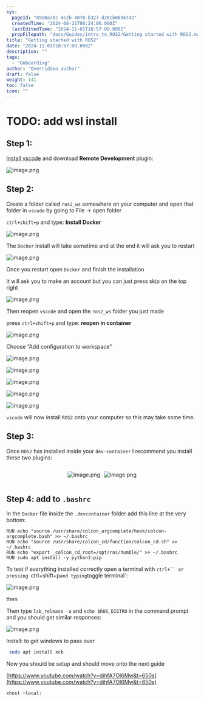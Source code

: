 ```yaml
---
sys:
  pageId: "89e0a78c-4e2b-4070-b327-d28cb0694742"
  createdTime: "2024-08-21T00:24:00.000Z"
  lastEditedTime: "2024-11-01T18:57:00.000Z"
  propFilepath: "docs/Guides/intro_to_ROS2/Getting started with ROS2.md"
title: "Getting started with ROS2"
date: "2024-11-01T18:57:00.000Z"
description: ""
tags:
  - "Onboarding"
author: "Overridden author"
draft: false
weight: 141
toc: false
icon: ""
---
```


# TODO: add wsl install

## Step 1:

[Install vscode](https://code.visualstudio.com/download) and download **Remote Development** plugin:

![image.png](https://prod-files-secure.s3.us-west-2.amazonaws.com/d518164a-d88e-44d1-a4ee-3adb3bd8bce0/efb52993-1881-4a40-b95e-6f020334f022/image.png?X-Amz-Algorithm=AWS4-HMAC-SHA256&X-Amz-Content-Sha256=UNSIGNED-PAYLOAD&X-Amz-Credential=ASIAZI2LB466RKXHG2UE%2F20250503%2Fus-west-2%2Fs3%2Faws4_request&X-Amz-Date=20250503T022109Z&X-Amz-Expires=3600&X-Amz-Security-Token=IQoJb3JpZ2luX2VjEEoaCXVzLXdlc3QtMiJHMEUCIH7QuC48ldVU75d6Bum06e3KGHO66e5qvsSSj3KM3CkeAiEAqC2pL2RChqAy1EDYmn48C%2FapwZNzPQtZ8RXt79rs4KIqiAQI4%2F%2F%2F%2F%2F%2F%2F%2F%2F%2F%2FARAAGgw2Mzc0MjMxODM4MDUiDB2hlyhviJavOyXw9yrcAyc1pW9dgSA9vyMFVkBSoOjDodXLBR2QrL%2Bvnb0ZXNGjazhgLOMyR73ijP0GlO7ez50ngeMDvWgWGMNCFed9T2LuQoTMQerjxGTifukUttPncUjYTgFWhjEpOA0NPVExLekePSv%2Boyc3uqX0YCaaK7KYUkLoID%2FOoAxj2T6IB9iAowb4g1GCh9XOCKmS7xrEzOx6a9t%2Bd%2BCk%2BUCwEgLs1sw9F%2BiJCZzFTytpnuVu81rGTwfiXY6wsp8eniJy6v583nt4WkWZX3GRHhOI8ia0tANbm1A8gZgkescqMFh15UXTxOPpNCRclDloRlw6xlcZ1XrTZmCU6%2FGNIWtg69K%2B1HsfxrIlQh25Z0H1NrpP5nx4MhsZ7oJWIhLA206yfiPZJt5VSTrHp7d8kmPeMATZsMPpv4bXS6fKMWjXtNHRGTCfV0thrI15DYOaWBZjMWdHvvRfTA8W2uqYrI3FgyHzASqDbfMIMrIE8y0O6K14K98DxEY5MoKqbh9UpwB76q1p0901zcm4pGdyhSZU9acJe8PxmQ4dynwRG7iUAncJdTv9T6kdVH7layS6ktUK8k868Lpue56UenJXacr2BwbeQaaUzq56PxiXJkgzVBayLzhUsNZNit7z1c%2FX7X8yMLbu1cAGOqUBzd%2FtQ%2B751zr80C8zEZFvcP415eWUCbPiHqS%2B%2BuYDe2KobJwb%2F%2Fb4tBywXSrFN44rpe3YujlXPJcID9b89O7azWazYCnBU%2FdrxOO0Oak3rf4alespKxgcbnk780ydQ81unLtWXjPEikaInGGcAjlzryWtJvFT15mWarUK1LXuE8e9Tq0ya3WvasApMUWxL72EsU4w%2F4B9wFks9RcWnyeNUAAXbVsM&X-Amz-Signature=7d63c54b8516780de8be932976bb779a9f0efdd435cdc461951c565aad769852&X-Amz-SignedHeaders=host&x-id=GetObject)

## Step 2:

Create a folder called `ros2_ws` somewhere on your computer and open that folder in `vscode` by going to File → open folder 

`ctrl+shift+p` and type: **Install Docker**

![image.png](https://prod-files-secure.s3.us-west-2.amazonaws.com/d518164a-d88e-44d1-a4ee-3adb3bd8bce0/2269dc0e-1cd5-47ff-bceb-c04ad9b2eab0/image.png?X-Amz-Algorithm=AWS4-HMAC-SHA256&X-Amz-Content-Sha256=UNSIGNED-PAYLOAD&X-Amz-Credential=ASIAZI2LB466RKXHG2UE%2F20250503%2Fus-west-2%2Fs3%2Faws4_request&X-Amz-Date=20250503T022109Z&X-Amz-Expires=3600&X-Amz-Security-Token=IQoJb3JpZ2luX2VjEEoaCXVzLXdlc3QtMiJHMEUCIH7QuC48ldVU75d6Bum06e3KGHO66e5qvsSSj3KM3CkeAiEAqC2pL2RChqAy1EDYmn48C%2FapwZNzPQtZ8RXt79rs4KIqiAQI4%2F%2F%2F%2F%2F%2F%2F%2F%2F%2F%2FARAAGgw2Mzc0MjMxODM4MDUiDB2hlyhviJavOyXw9yrcAyc1pW9dgSA9vyMFVkBSoOjDodXLBR2QrL%2Bvnb0ZXNGjazhgLOMyR73ijP0GlO7ez50ngeMDvWgWGMNCFed9T2LuQoTMQerjxGTifukUttPncUjYTgFWhjEpOA0NPVExLekePSv%2Boyc3uqX0YCaaK7KYUkLoID%2FOoAxj2T6IB9iAowb4g1GCh9XOCKmS7xrEzOx6a9t%2Bd%2BCk%2BUCwEgLs1sw9F%2BiJCZzFTytpnuVu81rGTwfiXY6wsp8eniJy6v583nt4WkWZX3GRHhOI8ia0tANbm1A8gZgkescqMFh15UXTxOPpNCRclDloRlw6xlcZ1XrTZmCU6%2FGNIWtg69K%2B1HsfxrIlQh25Z0H1NrpP5nx4MhsZ7oJWIhLA206yfiPZJt5VSTrHp7d8kmPeMATZsMPpv4bXS6fKMWjXtNHRGTCfV0thrI15DYOaWBZjMWdHvvRfTA8W2uqYrI3FgyHzASqDbfMIMrIE8y0O6K14K98DxEY5MoKqbh9UpwB76q1p0901zcm4pGdyhSZU9acJe8PxmQ4dynwRG7iUAncJdTv9T6kdVH7layS6ktUK8k868Lpue56UenJXacr2BwbeQaaUzq56PxiXJkgzVBayLzhUsNZNit7z1c%2FX7X8yMLbu1cAGOqUBzd%2FtQ%2B751zr80C8zEZFvcP415eWUCbPiHqS%2B%2BuYDe2KobJwb%2F%2Fb4tBywXSrFN44rpe3YujlXPJcID9b89O7azWazYCnBU%2FdrxOO0Oak3rf4alespKxgcbnk780ydQ81unLtWXjPEikaInGGcAjlzryWtJvFT15mWarUK1LXuE8e9Tq0ya3WvasApMUWxL72EsU4w%2F4B9wFks9RcWnyeNUAAXbVsM&X-Amz-Signature=c8a0ca29b77f8b05fd489f5b57e1be58ac5dde6aaf5dbfb7ef5f0437027e3a55&X-Amz-SignedHeaders=host&x-id=GetObject)

The `Docker` install will take sometime and at the end it will ask you to restart

![image.png](https://prod-files-secure.s3.us-west-2.amazonaws.com/d518164a-d88e-44d1-a4ee-3adb3bd8bce0/ed233f78-be33-4b1f-b89c-9c346c0e961e/image.png?X-Amz-Algorithm=AWS4-HMAC-SHA256&X-Amz-Content-Sha256=UNSIGNED-PAYLOAD&X-Amz-Credential=ASIAZI2LB466RKXHG2UE%2F20250503%2Fus-west-2%2Fs3%2Faws4_request&X-Amz-Date=20250503T022109Z&X-Amz-Expires=3600&X-Amz-Security-Token=IQoJb3JpZ2luX2VjEEoaCXVzLXdlc3QtMiJHMEUCIH7QuC48ldVU75d6Bum06e3KGHO66e5qvsSSj3KM3CkeAiEAqC2pL2RChqAy1EDYmn48C%2FapwZNzPQtZ8RXt79rs4KIqiAQI4%2F%2F%2F%2F%2F%2F%2F%2F%2F%2F%2FARAAGgw2Mzc0MjMxODM4MDUiDB2hlyhviJavOyXw9yrcAyc1pW9dgSA9vyMFVkBSoOjDodXLBR2QrL%2Bvnb0ZXNGjazhgLOMyR73ijP0GlO7ez50ngeMDvWgWGMNCFed9T2LuQoTMQerjxGTifukUttPncUjYTgFWhjEpOA0NPVExLekePSv%2Boyc3uqX0YCaaK7KYUkLoID%2FOoAxj2T6IB9iAowb4g1GCh9XOCKmS7xrEzOx6a9t%2Bd%2BCk%2BUCwEgLs1sw9F%2BiJCZzFTytpnuVu81rGTwfiXY6wsp8eniJy6v583nt4WkWZX3GRHhOI8ia0tANbm1A8gZgkescqMFh15UXTxOPpNCRclDloRlw6xlcZ1XrTZmCU6%2FGNIWtg69K%2B1HsfxrIlQh25Z0H1NrpP5nx4MhsZ7oJWIhLA206yfiPZJt5VSTrHp7d8kmPeMATZsMPpv4bXS6fKMWjXtNHRGTCfV0thrI15DYOaWBZjMWdHvvRfTA8W2uqYrI3FgyHzASqDbfMIMrIE8y0O6K14K98DxEY5MoKqbh9UpwB76q1p0901zcm4pGdyhSZU9acJe8PxmQ4dynwRG7iUAncJdTv9T6kdVH7layS6ktUK8k868Lpue56UenJXacr2BwbeQaaUzq56PxiXJkgzVBayLzhUsNZNit7z1c%2FX7X8yMLbu1cAGOqUBzd%2FtQ%2B751zr80C8zEZFvcP415eWUCbPiHqS%2B%2BuYDe2KobJwb%2F%2Fb4tBywXSrFN44rpe3YujlXPJcID9b89O7azWazYCnBU%2FdrxOO0Oak3rf4alespKxgcbnk780ydQ81unLtWXjPEikaInGGcAjlzryWtJvFT15mWarUK1LXuE8e9Tq0ya3WvasApMUWxL72EsU4w%2F4B9wFks9RcWnyeNUAAXbVsM&X-Amz-Signature=263d7a004d9134d6afe5bd68885092458197697ddc3bce24ff344422b409d04d&X-Amz-SignedHeaders=host&x-id=GetObject)

Once you restart open `Docker` and finish the installation

It will ask you to make an account but you can just press skip on the top right

![image.png](https://prod-files-secure.s3.us-west-2.amazonaws.com/d518164a-d88e-44d1-a4ee-3adb3bd8bce0/21010ad9-1659-4fd9-9f59-9932a09b2a3d/image.png?X-Amz-Algorithm=AWS4-HMAC-SHA256&X-Amz-Content-Sha256=UNSIGNED-PAYLOAD&X-Amz-Credential=ASIAZI2LB466RKXHG2UE%2F20250503%2Fus-west-2%2Fs3%2Faws4_request&X-Amz-Date=20250503T022109Z&X-Amz-Expires=3600&X-Amz-Security-Token=IQoJb3JpZ2luX2VjEEoaCXVzLXdlc3QtMiJHMEUCIH7QuC48ldVU75d6Bum06e3KGHO66e5qvsSSj3KM3CkeAiEAqC2pL2RChqAy1EDYmn48C%2FapwZNzPQtZ8RXt79rs4KIqiAQI4%2F%2F%2F%2F%2F%2F%2F%2F%2F%2F%2FARAAGgw2Mzc0MjMxODM4MDUiDB2hlyhviJavOyXw9yrcAyc1pW9dgSA9vyMFVkBSoOjDodXLBR2QrL%2Bvnb0ZXNGjazhgLOMyR73ijP0GlO7ez50ngeMDvWgWGMNCFed9T2LuQoTMQerjxGTifukUttPncUjYTgFWhjEpOA0NPVExLekePSv%2Boyc3uqX0YCaaK7KYUkLoID%2FOoAxj2T6IB9iAowb4g1GCh9XOCKmS7xrEzOx6a9t%2Bd%2BCk%2BUCwEgLs1sw9F%2BiJCZzFTytpnuVu81rGTwfiXY6wsp8eniJy6v583nt4WkWZX3GRHhOI8ia0tANbm1A8gZgkescqMFh15UXTxOPpNCRclDloRlw6xlcZ1XrTZmCU6%2FGNIWtg69K%2B1HsfxrIlQh25Z0H1NrpP5nx4MhsZ7oJWIhLA206yfiPZJt5VSTrHp7d8kmPeMATZsMPpv4bXS6fKMWjXtNHRGTCfV0thrI15DYOaWBZjMWdHvvRfTA8W2uqYrI3FgyHzASqDbfMIMrIE8y0O6K14K98DxEY5MoKqbh9UpwB76q1p0901zcm4pGdyhSZU9acJe8PxmQ4dynwRG7iUAncJdTv9T6kdVH7layS6ktUK8k868Lpue56UenJXacr2BwbeQaaUzq56PxiXJkgzVBayLzhUsNZNit7z1c%2FX7X8yMLbu1cAGOqUBzd%2FtQ%2B751zr80C8zEZFvcP415eWUCbPiHqS%2B%2BuYDe2KobJwb%2F%2Fb4tBywXSrFN44rpe3YujlXPJcID9b89O7azWazYCnBU%2FdrxOO0Oak3rf4alespKxgcbnk780ydQ81unLtWXjPEikaInGGcAjlzryWtJvFT15mWarUK1LXuE8e9Tq0ya3WvasApMUWxL72EsU4w%2F4B9wFks9RcWnyeNUAAXbVsM&X-Amz-Signature=8c22eae9451da4c3d95db57fac269912cac146503bb2def27dd59adcbce6de6d&X-Amz-SignedHeaders=host&x-id=GetObject)

Then reopen `vscode` and open the `ros2_ws` folder you just made

press `ctrl+shift+p` and type: **reopen in container**

![image.png](https://prod-files-secure.s3.us-west-2.amazonaws.com/d518164a-d88e-44d1-a4ee-3adb3bd8bce0/4e93b8c2-41ad-488c-8095-c74205196118/image.png?X-Amz-Algorithm=AWS4-HMAC-SHA256&X-Amz-Content-Sha256=UNSIGNED-PAYLOAD&X-Amz-Credential=ASIAZI2LB466RKXHG2UE%2F20250503%2Fus-west-2%2Fs3%2Faws4_request&X-Amz-Date=20250503T022109Z&X-Amz-Expires=3600&X-Amz-Security-Token=IQoJb3JpZ2luX2VjEEoaCXVzLXdlc3QtMiJHMEUCIH7QuC48ldVU75d6Bum06e3KGHO66e5qvsSSj3KM3CkeAiEAqC2pL2RChqAy1EDYmn48C%2FapwZNzPQtZ8RXt79rs4KIqiAQI4%2F%2F%2F%2F%2F%2F%2F%2F%2F%2F%2FARAAGgw2Mzc0MjMxODM4MDUiDB2hlyhviJavOyXw9yrcAyc1pW9dgSA9vyMFVkBSoOjDodXLBR2QrL%2Bvnb0ZXNGjazhgLOMyR73ijP0GlO7ez50ngeMDvWgWGMNCFed9T2LuQoTMQerjxGTifukUttPncUjYTgFWhjEpOA0NPVExLekePSv%2Boyc3uqX0YCaaK7KYUkLoID%2FOoAxj2T6IB9iAowb4g1GCh9XOCKmS7xrEzOx6a9t%2Bd%2BCk%2BUCwEgLs1sw9F%2BiJCZzFTytpnuVu81rGTwfiXY6wsp8eniJy6v583nt4WkWZX3GRHhOI8ia0tANbm1A8gZgkescqMFh15UXTxOPpNCRclDloRlw6xlcZ1XrTZmCU6%2FGNIWtg69K%2B1HsfxrIlQh25Z0H1NrpP5nx4MhsZ7oJWIhLA206yfiPZJt5VSTrHp7d8kmPeMATZsMPpv4bXS6fKMWjXtNHRGTCfV0thrI15DYOaWBZjMWdHvvRfTA8W2uqYrI3FgyHzASqDbfMIMrIE8y0O6K14K98DxEY5MoKqbh9UpwB76q1p0901zcm4pGdyhSZU9acJe8PxmQ4dynwRG7iUAncJdTv9T6kdVH7layS6ktUK8k868Lpue56UenJXacr2BwbeQaaUzq56PxiXJkgzVBayLzhUsNZNit7z1c%2FX7X8yMLbu1cAGOqUBzd%2FtQ%2B751zr80C8zEZFvcP415eWUCbPiHqS%2B%2BuYDe2KobJwb%2F%2Fb4tBywXSrFN44rpe3YujlXPJcID9b89O7azWazYCnBU%2FdrxOO0Oak3rf4alespKxgcbnk780ydQ81unLtWXjPEikaInGGcAjlzryWtJvFT15mWarUK1LXuE8e9Tq0ya3WvasApMUWxL72EsU4w%2F4B9wFks9RcWnyeNUAAXbVsM&X-Amz-Signature=3337c644c0ee4de9439cb931463b057beda7d58ea59bad900fd71aa6b5f621d5&X-Amz-SignedHeaders=host&x-id=GetObject)

Choose “Add configuration to workspace”

![image.png](https://prod-files-secure.s3.us-west-2.amazonaws.com/d518164a-d88e-44d1-a4ee-3adb3bd8bce0/9560b282-5060-4989-ba37-97e7b2c22476/image.png?X-Amz-Algorithm=AWS4-HMAC-SHA256&X-Amz-Content-Sha256=UNSIGNED-PAYLOAD&X-Amz-Credential=ASIAZI2LB466RKXHG2UE%2F20250503%2Fus-west-2%2Fs3%2Faws4_request&X-Amz-Date=20250503T022109Z&X-Amz-Expires=3600&X-Amz-Security-Token=IQoJb3JpZ2luX2VjEEoaCXVzLXdlc3QtMiJHMEUCIH7QuC48ldVU75d6Bum06e3KGHO66e5qvsSSj3KM3CkeAiEAqC2pL2RChqAy1EDYmn48C%2FapwZNzPQtZ8RXt79rs4KIqiAQI4%2F%2F%2F%2F%2F%2F%2F%2F%2F%2F%2FARAAGgw2Mzc0MjMxODM4MDUiDB2hlyhviJavOyXw9yrcAyc1pW9dgSA9vyMFVkBSoOjDodXLBR2QrL%2Bvnb0ZXNGjazhgLOMyR73ijP0GlO7ez50ngeMDvWgWGMNCFed9T2LuQoTMQerjxGTifukUttPncUjYTgFWhjEpOA0NPVExLekePSv%2Boyc3uqX0YCaaK7KYUkLoID%2FOoAxj2T6IB9iAowb4g1GCh9XOCKmS7xrEzOx6a9t%2Bd%2BCk%2BUCwEgLs1sw9F%2BiJCZzFTytpnuVu81rGTwfiXY6wsp8eniJy6v583nt4WkWZX3GRHhOI8ia0tANbm1A8gZgkescqMFh15UXTxOPpNCRclDloRlw6xlcZ1XrTZmCU6%2FGNIWtg69K%2B1HsfxrIlQh25Z0H1NrpP5nx4MhsZ7oJWIhLA206yfiPZJt5VSTrHp7d8kmPeMATZsMPpv4bXS6fKMWjXtNHRGTCfV0thrI15DYOaWBZjMWdHvvRfTA8W2uqYrI3FgyHzASqDbfMIMrIE8y0O6K14K98DxEY5MoKqbh9UpwB76q1p0901zcm4pGdyhSZU9acJe8PxmQ4dynwRG7iUAncJdTv9T6kdVH7layS6ktUK8k868Lpue56UenJXacr2BwbeQaaUzq56PxiXJkgzVBayLzhUsNZNit7z1c%2FX7X8yMLbu1cAGOqUBzd%2FtQ%2B751zr80C8zEZFvcP415eWUCbPiHqS%2B%2BuYDe2KobJwb%2F%2Fb4tBywXSrFN44rpe3YujlXPJcID9b89O7azWazYCnBU%2FdrxOO0Oak3rf4alespKxgcbnk780ydQ81unLtWXjPEikaInGGcAjlzryWtJvFT15mWarUK1LXuE8e9Tq0ya3WvasApMUWxL72EsU4w%2F4B9wFks9RcWnyeNUAAXbVsM&X-Amz-Signature=1c25a2421bdc79d2451c04cbfbfe49b819957ce1db4fb86e4e3dafe69efd2866&X-Amz-SignedHeaders=host&x-id=GetObject)

![image.png](https://prod-files-secure.s3.us-west-2.amazonaws.com/d518164a-d88e-44d1-a4ee-3adb3bd8bce0/2ee63f81-886b-48e8-a553-dc6e5eac99e4/image.png?X-Amz-Algorithm=AWS4-HMAC-SHA256&X-Amz-Content-Sha256=UNSIGNED-PAYLOAD&X-Amz-Credential=ASIAZI2LB466RKXHG2UE%2F20250503%2Fus-west-2%2Fs3%2Faws4_request&X-Amz-Date=20250503T022109Z&X-Amz-Expires=3600&X-Amz-Security-Token=IQoJb3JpZ2luX2VjEEoaCXVzLXdlc3QtMiJHMEUCIH7QuC48ldVU75d6Bum06e3KGHO66e5qvsSSj3KM3CkeAiEAqC2pL2RChqAy1EDYmn48C%2FapwZNzPQtZ8RXt79rs4KIqiAQI4%2F%2F%2F%2F%2F%2F%2F%2F%2F%2F%2FARAAGgw2Mzc0MjMxODM4MDUiDB2hlyhviJavOyXw9yrcAyc1pW9dgSA9vyMFVkBSoOjDodXLBR2QrL%2Bvnb0ZXNGjazhgLOMyR73ijP0GlO7ez50ngeMDvWgWGMNCFed9T2LuQoTMQerjxGTifukUttPncUjYTgFWhjEpOA0NPVExLekePSv%2Boyc3uqX0YCaaK7KYUkLoID%2FOoAxj2T6IB9iAowb4g1GCh9XOCKmS7xrEzOx6a9t%2Bd%2BCk%2BUCwEgLs1sw9F%2BiJCZzFTytpnuVu81rGTwfiXY6wsp8eniJy6v583nt4WkWZX3GRHhOI8ia0tANbm1A8gZgkescqMFh15UXTxOPpNCRclDloRlw6xlcZ1XrTZmCU6%2FGNIWtg69K%2B1HsfxrIlQh25Z0H1NrpP5nx4MhsZ7oJWIhLA206yfiPZJt5VSTrHp7d8kmPeMATZsMPpv4bXS6fKMWjXtNHRGTCfV0thrI15DYOaWBZjMWdHvvRfTA8W2uqYrI3FgyHzASqDbfMIMrIE8y0O6K14K98DxEY5MoKqbh9UpwB76q1p0901zcm4pGdyhSZU9acJe8PxmQ4dynwRG7iUAncJdTv9T6kdVH7layS6ktUK8k868Lpue56UenJXacr2BwbeQaaUzq56PxiXJkgzVBayLzhUsNZNit7z1c%2FX7X8yMLbu1cAGOqUBzd%2FtQ%2B751zr80C8zEZFvcP415eWUCbPiHqS%2B%2BuYDe2KobJwb%2F%2Fb4tBywXSrFN44rpe3YujlXPJcID9b89O7azWazYCnBU%2FdrxOO0Oak3rf4alespKxgcbnk780ydQ81unLtWXjPEikaInGGcAjlzryWtJvFT15mWarUK1LXuE8e9Tq0ya3WvasApMUWxL72EsU4w%2F4B9wFks9RcWnyeNUAAXbVsM&X-Amz-Signature=8e4b4b36bd1e5d20b342add01181e0901a9363b45e69f0a9ae0f149921854694&X-Amz-SignedHeaders=host&x-id=GetObject)

![image.png](https://prod-files-secure.s3.us-west-2.amazonaws.com/d518164a-d88e-44d1-a4ee-3adb3bd8bce0/ae1580b2-b048-407e-aed9-b584224a7a04/image.png?X-Amz-Algorithm=AWS4-HMAC-SHA256&X-Amz-Content-Sha256=UNSIGNED-PAYLOAD&X-Amz-Credential=ASIAZI2LB466RKXHG2UE%2F20250503%2Fus-west-2%2Fs3%2Faws4_request&X-Amz-Date=20250503T022109Z&X-Amz-Expires=3600&X-Amz-Security-Token=IQoJb3JpZ2luX2VjEEoaCXVzLXdlc3QtMiJHMEUCIH7QuC48ldVU75d6Bum06e3KGHO66e5qvsSSj3KM3CkeAiEAqC2pL2RChqAy1EDYmn48C%2FapwZNzPQtZ8RXt79rs4KIqiAQI4%2F%2F%2F%2F%2F%2F%2F%2F%2F%2F%2FARAAGgw2Mzc0MjMxODM4MDUiDB2hlyhviJavOyXw9yrcAyc1pW9dgSA9vyMFVkBSoOjDodXLBR2QrL%2Bvnb0ZXNGjazhgLOMyR73ijP0GlO7ez50ngeMDvWgWGMNCFed9T2LuQoTMQerjxGTifukUttPncUjYTgFWhjEpOA0NPVExLekePSv%2Boyc3uqX0YCaaK7KYUkLoID%2FOoAxj2T6IB9iAowb4g1GCh9XOCKmS7xrEzOx6a9t%2Bd%2BCk%2BUCwEgLs1sw9F%2BiJCZzFTytpnuVu81rGTwfiXY6wsp8eniJy6v583nt4WkWZX3GRHhOI8ia0tANbm1A8gZgkescqMFh15UXTxOPpNCRclDloRlw6xlcZ1XrTZmCU6%2FGNIWtg69K%2B1HsfxrIlQh25Z0H1NrpP5nx4MhsZ7oJWIhLA206yfiPZJt5VSTrHp7d8kmPeMATZsMPpv4bXS6fKMWjXtNHRGTCfV0thrI15DYOaWBZjMWdHvvRfTA8W2uqYrI3FgyHzASqDbfMIMrIE8y0O6K14K98DxEY5MoKqbh9UpwB76q1p0901zcm4pGdyhSZU9acJe8PxmQ4dynwRG7iUAncJdTv9T6kdVH7layS6ktUK8k868Lpue56UenJXacr2BwbeQaaUzq56PxiXJkgzVBayLzhUsNZNit7z1c%2FX7X8yMLbu1cAGOqUBzd%2FtQ%2B751zr80C8zEZFvcP415eWUCbPiHqS%2B%2BuYDe2KobJwb%2F%2Fb4tBywXSrFN44rpe3YujlXPJcID9b89O7azWazYCnBU%2FdrxOO0Oak3rf4alespKxgcbnk780ydQ81unLtWXjPEikaInGGcAjlzryWtJvFT15mWarUK1LXuE8e9Tq0ya3WvasApMUWxL72EsU4w%2F4B9wFks9RcWnyeNUAAXbVsM&X-Amz-Signature=3083e695134aec72d386935421b3b21c01bdf9a94729e6de5db868296f2f4b95&X-Amz-SignedHeaders=host&x-id=GetObject)

![image.png](https://prod-files-secure.s3.us-west-2.amazonaws.com/d518164a-d88e-44d1-a4ee-3adb3bd8bce0/53255b28-f75e-430f-b9e3-c0ac8577e42b/image.png?X-Amz-Algorithm=AWS4-HMAC-SHA256&X-Amz-Content-Sha256=UNSIGNED-PAYLOAD&X-Amz-Credential=ASIAZI2LB466RKXHG2UE%2F20250503%2Fus-west-2%2Fs3%2Faws4_request&X-Amz-Date=20250503T022109Z&X-Amz-Expires=3600&X-Amz-Security-Token=IQoJb3JpZ2luX2VjEEoaCXVzLXdlc3QtMiJHMEUCIH7QuC48ldVU75d6Bum06e3KGHO66e5qvsSSj3KM3CkeAiEAqC2pL2RChqAy1EDYmn48C%2FapwZNzPQtZ8RXt79rs4KIqiAQI4%2F%2F%2F%2F%2F%2F%2F%2F%2F%2F%2FARAAGgw2Mzc0MjMxODM4MDUiDB2hlyhviJavOyXw9yrcAyc1pW9dgSA9vyMFVkBSoOjDodXLBR2QrL%2Bvnb0ZXNGjazhgLOMyR73ijP0GlO7ez50ngeMDvWgWGMNCFed9T2LuQoTMQerjxGTifukUttPncUjYTgFWhjEpOA0NPVExLekePSv%2Boyc3uqX0YCaaK7KYUkLoID%2FOoAxj2T6IB9iAowb4g1GCh9XOCKmS7xrEzOx6a9t%2Bd%2BCk%2BUCwEgLs1sw9F%2BiJCZzFTytpnuVu81rGTwfiXY6wsp8eniJy6v583nt4WkWZX3GRHhOI8ia0tANbm1A8gZgkescqMFh15UXTxOPpNCRclDloRlw6xlcZ1XrTZmCU6%2FGNIWtg69K%2B1HsfxrIlQh25Z0H1NrpP5nx4MhsZ7oJWIhLA206yfiPZJt5VSTrHp7d8kmPeMATZsMPpv4bXS6fKMWjXtNHRGTCfV0thrI15DYOaWBZjMWdHvvRfTA8W2uqYrI3FgyHzASqDbfMIMrIE8y0O6K14K98DxEY5MoKqbh9UpwB76q1p0901zcm4pGdyhSZU9acJe8PxmQ4dynwRG7iUAncJdTv9T6kdVH7layS6ktUK8k868Lpue56UenJXacr2BwbeQaaUzq56PxiXJkgzVBayLzhUsNZNit7z1c%2FX7X8yMLbu1cAGOqUBzd%2FtQ%2B751zr80C8zEZFvcP415eWUCbPiHqS%2B%2BuYDe2KobJwb%2F%2Fb4tBywXSrFN44rpe3YujlXPJcID9b89O7azWazYCnBU%2FdrxOO0Oak3rf4alespKxgcbnk780ydQ81unLtWXjPEikaInGGcAjlzryWtJvFT15mWarUK1LXuE8e9Tq0ya3WvasApMUWxL72EsU4w%2F4B9wFks9RcWnyeNUAAXbVsM&X-Amz-Signature=3a321c947e3d68a36dfa1ba3971f1e5fc0f95c845691ab28f37223f1d5218386&X-Amz-SignedHeaders=host&x-id=GetObject)

![image.png](https://prod-files-secure.s3.us-west-2.amazonaws.com/d518164a-d88e-44d1-a4ee-3adb3bd8bce0/7c562767-5af9-4ffb-97d1-327bcdf4ee00/image.png?X-Amz-Algorithm=AWS4-HMAC-SHA256&X-Amz-Content-Sha256=UNSIGNED-PAYLOAD&X-Amz-Credential=ASIAZI2LB466RKXHG2UE%2F20250503%2Fus-west-2%2Fs3%2Faws4_request&X-Amz-Date=20250503T022109Z&X-Amz-Expires=3600&X-Amz-Security-Token=IQoJb3JpZ2luX2VjEEoaCXVzLXdlc3QtMiJHMEUCIH7QuC48ldVU75d6Bum06e3KGHO66e5qvsSSj3KM3CkeAiEAqC2pL2RChqAy1EDYmn48C%2FapwZNzPQtZ8RXt79rs4KIqiAQI4%2F%2F%2F%2F%2F%2F%2F%2F%2F%2F%2FARAAGgw2Mzc0MjMxODM4MDUiDB2hlyhviJavOyXw9yrcAyc1pW9dgSA9vyMFVkBSoOjDodXLBR2QrL%2Bvnb0ZXNGjazhgLOMyR73ijP0GlO7ez50ngeMDvWgWGMNCFed9T2LuQoTMQerjxGTifukUttPncUjYTgFWhjEpOA0NPVExLekePSv%2Boyc3uqX0YCaaK7KYUkLoID%2FOoAxj2T6IB9iAowb4g1GCh9XOCKmS7xrEzOx6a9t%2Bd%2BCk%2BUCwEgLs1sw9F%2BiJCZzFTytpnuVu81rGTwfiXY6wsp8eniJy6v583nt4WkWZX3GRHhOI8ia0tANbm1A8gZgkescqMFh15UXTxOPpNCRclDloRlw6xlcZ1XrTZmCU6%2FGNIWtg69K%2B1HsfxrIlQh25Z0H1NrpP5nx4MhsZ7oJWIhLA206yfiPZJt5VSTrHp7d8kmPeMATZsMPpv4bXS6fKMWjXtNHRGTCfV0thrI15DYOaWBZjMWdHvvRfTA8W2uqYrI3FgyHzASqDbfMIMrIE8y0O6K14K98DxEY5MoKqbh9UpwB76q1p0901zcm4pGdyhSZU9acJe8PxmQ4dynwRG7iUAncJdTv9T6kdVH7layS6ktUK8k868Lpue56UenJXacr2BwbeQaaUzq56PxiXJkgzVBayLzhUsNZNit7z1c%2FX7X8yMLbu1cAGOqUBzd%2FtQ%2B751zr80C8zEZFvcP415eWUCbPiHqS%2B%2BuYDe2KobJwb%2F%2Fb4tBywXSrFN44rpe3YujlXPJcID9b89O7azWazYCnBU%2FdrxOO0Oak3rf4alespKxgcbnk780ydQ81unLtWXjPEikaInGGcAjlzryWtJvFT15mWarUK1LXuE8e9Tq0ya3WvasApMUWxL72EsU4w%2F4B9wFks9RcWnyeNUAAXbVsM&X-Amz-Signature=4e8f2d4cb03c1d390e0f6412943b14ce9b1a054b33fbcb9e7de8d8f356fdd873&X-Amz-SignedHeaders=host&x-id=GetObject)

`vscode` will now install `ROS2` onto your computer so this may take some time.

## Step 3:

Once `ROS2` has installed inside your `dev-container` I recommend you install these two plugins:

<div style="display: flex;flex-direction: row; column-gap:10px; max-width: 630px;justify-content: center;">
<div>

![image.png](https://prod-files-secure.s3.us-west-2.amazonaws.com/d518164a-d88e-44d1-a4ee-3adb3bd8bce0/3fc3d550-5a54-4ba1-ba6b-faa01cdb7369/image.png?X-Amz-Algorithm=AWS4-HMAC-SHA256&X-Amz-Content-Sha256=UNSIGNED-PAYLOAD&X-Amz-Credential=ASIAZI2LB466QOBTUMV3%2F20250503%2Fus-west-2%2Fs3%2Faws4_request&X-Amz-Date=20250503T022110Z&X-Amz-Expires=3600&X-Amz-Security-Token=IQoJb3JpZ2luX2VjEEoaCXVzLXdlc3QtMiJGMEQCIEv5bmgkdYi9dunpB62g85C8sVvaWQgrdQFg%2FkC0vjGfAiAinHlB2seBPccOVe4NCutDLr%2Bz1fl5nhinLp2fJOSR1iqIBAjj%2F%2F%2F%2F%2F%2F%2F%2F%2F%2F8BEAAaDDYzNzQyMzE4MzgwNSIMuwy52QfEFj%2FkNVBTKtwD3aIxxnQw%2FCSjSPmHEYIYOeckjBcSv7ANqVeAkk3I4ILH8ZeHbcloAd9Je4Jw7HatRVM5MHqsuEhCH5SkVwekBmh4MxcFTCxOF4Bn1UoiUTOiBZB6nNp8ShQyUHbr8L85%2F5SEGnTwLd47kC20KaBc9RoyC03UIjjszMuR9IHXT1ooaoBi07sKgroZCdRxhmoPfpzd7ibBXle8RKMNNoVvDE8milwyVCiM4gS3GUqxurDiR6kx99LU%2FAj7NonWP07MxYpIYnXg8mUyzvfyB1xXDD2sPl5oP4gC5gfAFvf19U8fT2BM2lhOLMooKI%2FjXCKcNev5TfSy1xhyE6StlsWWmzbutZqxYYEOBtQ0HfK19VXlm5S1a3ydrK4FZnnybMcs2GfXa1H%2FccvV7aW5%2Bclfh4oyUU3N6PPLMVi26TbrZISiTFUWv8LZhvxN6nA41IuP1KItz1qDY1jPUxrxBRNjOUSzhMdxpA8kbtuU0QqOxhL5mscfnd8HeZAdAHnJTArsDn7YCDm0ykwZ8aln4d0UP3yaIPBk8XChNJOMFiHeEdrDguezdXIiMJQIHfOChOYoH6P42RWkGQl7LEhzsoAUdWdJfiFVhhTU7fQIME2dYzetQ5mVBvaEDJAu%2F%2Bww0e7VwAY6pgG77lbCoSchOtBP8V5kCpu3qH9W%2BKoG4nOx%2BpGmXsvXzwHsDmnkNKKlmmsK14HJuVNOLiMUXWYBACYH%2FST%2FjgI1umc2RGRIsKVbQZUHibOzgjd8POXr0Bob0qsaUZk9LRFrAbotrkFSMxGQTCO0Axswe4oJ8DHb92P4SpDwS%2Fa6vLeKeTg%2BOyeByvJ9cQrlDqAOfyaYZqMiXyETUo8w64ml05sHhgGU&X-Amz-Signature=9c687c79e1b87a46aafac3009d543cbc394d3baa8e1cf37ef9b4a0a0d6265bb4&X-Amz-SignedHeaders=host&x-id=GetObject)

</div>
<div>

![image.png](https://prod-files-secure.s3.us-west-2.amazonaws.com/d518164a-d88e-44d1-a4ee-3adb3bd8bce0/d994cc66-13c2-4093-a5a3-f84cf4601a82/image.png?X-Amz-Algorithm=AWS4-HMAC-SHA256&X-Amz-Content-Sha256=UNSIGNED-PAYLOAD&X-Amz-Credential=ASIAZI2LB4662B5ZTMX6%2F20250503%2Fus-west-2%2Fs3%2Faws4_request&X-Amz-Date=20250503T022110Z&X-Amz-Expires=3600&X-Amz-Security-Token=IQoJb3JpZ2luX2VjEEoaCXVzLXdlc3QtMiJHMEUCIQDLVTeOqEsMUTfT8LPoConUHPyQgru5Gb1yAuOQA7kbjwIgUw9MNr%2B%2FMVMkzLf5O5Ne7wm3jWuizMHigd0tnGmvsRMqiAQI4%2F%2F%2F%2F%2F%2F%2F%2F%2F%2F%2FARAAGgw2Mzc0MjMxODM4MDUiDB588LR%2FVru7vdXnqircAy17Gs%2FhFYWmQ0GVROLMRbxy%2Bl8UA%2BLRPutmxHckaanMD1q3e9Ht7F%2Fn8csPkEGidc2l9c%2BzHUBqghLOTP4eIveOejirTAHa%2FwCyQH4AtbqAMTa0om7UhNGskc28NWFH7atEvq36I3GS35ldRrPNfn23ybwtNlbr7dwh%2FeM2L8%2B8MBuORhWMV%2BMVppzhKruCGMGG78ZwdtWqohEMe6DZuOIk7yn5lhjGOZsrmeTI%2FswY9tNAPfHfd7jfHN5IS4KxYkbu62MDR%2FWvmIl1HUe4KhW0PSv4EUw90hUDtkIjoAc1jrLdX9O12NmYYS7hNDUfYvGGMC%2BBmSimDDfacrSPNh%2By5tPWe2Q4Ojkd42wjGgSv4v7UIKU1yJqzdiimApUOq4LUVZwTmL71Pc%2BCjdu9a3MzW2VEk6xrfF5jm3gW895yB7Q8RepwFdyvrZ9eYadSZDdQI%2F%2FzzRNd3CxVN%2FIJovoKxO%2FLqKvwWZCA3IyaHhphfMqnsv2PIZwXwp4o5O0Xvmsc91MTzSNfLe1HmOr3fD7UVN9wP7jpCtZHjadfNdSv18mwFDI24DiMr4v%2BL9RGGPliVZbPTtXQhJVD2GI2TmuJ%2FpeStdsk7jM9wttO7T%2BcQnYdXf4tJBUXdJ7eML%2Fu1cAGOqUBBWoQPAFwTNCKzNG8DVSGSfznp8Z%2BE0DlYq7hOEyFCmOQS3YaVyBhh%2BfCA%2FO4qZoRrlSfT3ZYBgAU5r1flQFkUfFJqbI4DxE9IhtKM%2F2BjstmoZkVuCRoh5VIase3mUOyM6cK8bKT80DlfrkdjsXsoFTV3wmMssf8K6Qz%2B3FFpMDLCvjR%2BM%2FZ9J2CgiXRh1OfkzqJLJErICHhsZPNQN2YIyc4TZYa&X-Amz-Signature=95a09a2918347b0b4eb0e0c64483025d9012b439ae87b81739267fe574fe989a&X-Amz-SignedHeaders=host&x-id=GetObject)

</div>
</div>

## Step 4: add to `.bashrc`

In the `Docker` file inside the `.devcontainer` folder add this line at the very bottom: 

```docker
RUN echo "source /usr/share/colcon_argcomplete/hook/colcon-argcomplete.bash" >> ~/.bashrc
RUN echo "source /usr/share/colcon_cd/function/colcon_cd.sh" >> ~/.bashrc
RUN echo "export _colcon_cd_root=/opt/ros/humble/" >> ~/.bashrc
RUN sudo apt install -y python3-pip 
```

To test if everything installed correctly open a terminal with `ctrl+`` or pressing `ctrl+shift+p` and typing `toggle terminal`:

![image.png](https://prod-files-secure.s3.us-west-2.amazonaws.com/d518164a-d88e-44d1-a4ee-3adb3bd8bce0/6a4943d8-b04e-4c02-9a58-775f3384d1a5/image.png?X-Amz-Algorithm=AWS4-HMAC-SHA256&X-Amz-Content-Sha256=UNSIGNED-PAYLOAD&X-Amz-Credential=ASIAZI2LB466RKXHG2UE%2F20250503%2Fus-west-2%2Fs3%2Faws4_request&X-Amz-Date=20250503T022109Z&X-Amz-Expires=3600&X-Amz-Security-Token=IQoJb3JpZ2luX2VjEEoaCXVzLXdlc3QtMiJHMEUCIH7QuC48ldVU75d6Bum06e3KGHO66e5qvsSSj3KM3CkeAiEAqC2pL2RChqAy1EDYmn48C%2FapwZNzPQtZ8RXt79rs4KIqiAQI4%2F%2F%2F%2F%2F%2F%2F%2F%2F%2F%2FARAAGgw2Mzc0MjMxODM4MDUiDB2hlyhviJavOyXw9yrcAyc1pW9dgSA9vyMFVkBSoOjDodXLBR2QrL%2Bvnb0ZXNGjazhgLOMyR73ijP0GlO7ez50ngeMDvWgWGMNCFed9T2LuQoTMQerjxGTifukUttPncUjYTgFWhjEpOA0NPVExLekePSv%2Boyc3uqX0YCaaK7KYUkLoID%2FOoAxj2T6IB9iAowb4g1GCh9XOCKmS7xrEzOx6a9t%2Bd%2BCk%2BUCwEgLs1sw9F%2BiJCZzFTytpnuVu81rGTwfiXY6wsp8eniJy6v583nt4WkWZX3GRHhOI8ia0tANbm1A8gZgkescqMFh15UXTxOPpNCRclDloRlw6xlcZ1XrTZmCU6%2FGNIWtg69K%2B1HsfxrIlQh25Z0H1NrpP5nx4MhsZ7oJWIhLA206yfiPZJt5VSTrHp7d8kmPeMATZsMPpv4bXS6fKMWjXtNHRGTCfV0thrI15DYOaWBZjMWdHvvRfTA8W2uqYrI3FgyHzASqDbfMIMrIE8y0O6K14K98DxEY5MoKqbh9UpwB76q1p0901zcm4pGdyhSZU9acJe8PxmQ4dynwRG7iUAncJdTv9T6kdVH7layS6ktUK8k868Lpue56UenJXacr2BwbeQaaUzq56PxiXJkgzVBayLzhUsNZNit7z1c%2FX7X8yMLbu1cAGOqUBzd%2FtQ%2B751zr80C8zEZFvcP415eWUCbPiHqS%2B%2BuYDe2KobJwb%2F%2Fb4tBywXSrFN44rpe3YujlXPJcID9b89O7azWazYCnBU%2FdrxOO0Oak3rf4alespKxgcbnk780ydQ81unLtWXjPEikaInGGcAjlzryWtJvFT15mWarUK1LXuE8e9Tq0ya3WvasApMUWxL72EsU4w%2F4B9wFks9RcWnyeNUAAXbVsM&X-Amz-Signature=8a02b867c1e7762f776105e2cc7789875492bf37156bc6063d36a657a87359e4&X-Amz-SignedHeaders=host&x-id=GetObject)

then 

Then type `lsb_release -a` and `echo $ROS_DISTRO` in the command prompt and you should get similar responses:

![image.png](https://prod-files-secure.s3.us-west-2.amazonaws.com/d518164a-d88e-44d1-a4ee-3adb3bd8bce0/3e635dec-a805-4e85-8b9e-d000e5b71a4e/image.png?X-Amz-Algorithm=AWS4-HMAC-SHA256&X-Amz-Content-Sha256=UNSIGNED-PAYLOAD&X-Amz-Credential=ASIAZI2LB466RKXHG2UE%2F20250503%2Fus-west-2%2Fs3%2Faws4_request&X-Amz-Date=20250503T022109Z&X-Amz-Expires=3600&X-Amz-Security-Token=IQoJb3JpZ2luX2VjEEoaCXVzLXdlc3QtMiJHMEUCIH7QuC48ldVU75d6Bum06e3KGHO66e5qvsSSj3KM3CkeAiEAqC2pL2RChqAy1EDYmn48C%2FapwZNzPQtZ8RXt79rs4KIqiAQI4%2F%2F%2F%2F%2F%2F%2F%2F%2F%2F%2FARAAGgw2Mzc0MjMxODM4MDUiDB2hlyhviJavOyXw9yrcAyc1pW9dgSA9vyMFVkBSoOjDodXLBR2QrL%2Bvnb0ZXNGjazhgLOMyR73ijP0GlO7ez50ngeMDvWgWGMNCFed9T2LuQoTMQerjxGTifukUttPncUjYTgFWhjEpOA0NPVExLekePSv%2Boyc3uqX0YCaaK7KYUkLoID%2FOoAxj2T6IB9iAowb4g1GCh9XOCKmS7xrEzOx6a9t%2Bd%2BCk%2BUCwEgLs1sw9F%2BiJCZzFTytpnuVu81rGTwfiXY6wsp8eniJy6v583nt4WkWZX3GRHhOI8ia0tANbm1A8gZgkescqMFh15UXTxOPpNCRclDloRlw6xlcZ1XrTZmCU6%2FGNIWtg69K%2B1HsfxrIlQh25Z0H1NrpP5nx4MhsZ7oJWIhLA206yfiPZJt5VSTrHp7d8kmPeMATZsMPpv4bXS6fKMWjXtNHRGTCfV0thrI15DYOaWBZjMWdHvvRfTA8W2uqYrI3FgyHzASqDbfMIMrIE8y0O6K14K98DxEY5MoKqbh9UpwB76q1p0901zcm4pGdyhSZU9acJe8PxmQ4dynwRG7iUAncJdTv9T6kdVH7layS6ktUK8k868Lpue56UenJXacr2BwbeQaaUzq56PxiXJkgzVBayLzhUsNZNit7z1c%2FX7X8yMLbu1cAGOqUBzd%2FtQ%2B751zr80C8zEZFvcP415eWUCbPiHqS%2B%2BuYDe2KobJwb%2F%2Fb4tBywXSrFN44rpe3YujlXPJcID9b89O7azWazYCnBU%2FdrxOO0Oak3rf4alespKxgcbnk780ydQ81unLtWXjPEikaInGGcAjlzryWtJvFT15mWarUK1LXuE8e9Tq0ya3WvasApMUWxL72EsU4w%2F4B9wFks9RcWnyeNUAAXbVsM&X-Amz-Signature=dee10be0c19e85c81ac507ad1ac35a7f77fd678cbca0fa9683808849e5df75c1&X-Amz-SignedHeaders=host&x-id=GetObject)

Install:  to get windows to pass over

```bash
 sudo apt install xcb
```

Now you should be setup and should move onto the next guide 

[https://www.youtube.com/watch?v=dihfA7Ol6Mw&t=650s](https://www.youtube.com/watch?v=dihfA7Ol6Mw&t=650s)

```python
xhost +local:
```
